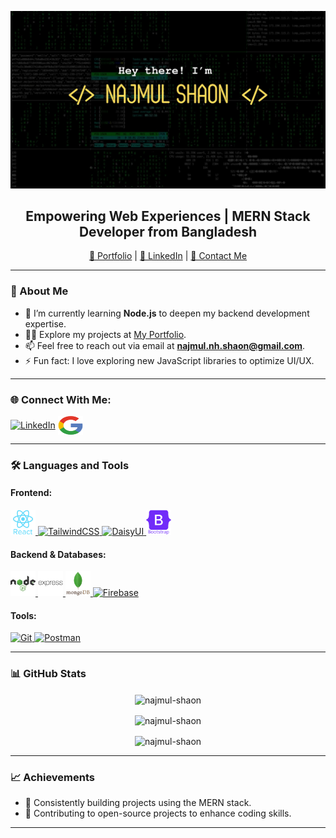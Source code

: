 ![Welcome Banner](https://github.com/Najmul-Shaon/Najmul-Shaon/blob/main/Black%20Yellow%20Futuristic%20Welcome%20To%20Video%20YouTube%20Intro.jpg)

<h2 align="center">Empowering Web Experiences | MERN Stack Developer from Bangladesh</h2>

<p align="center">
  <a href="https://najmul-shaon.github.io/portfolio/">🔗 Portfolio</a> | 
  <a href="https://linkedin.com/in/najmul-hasan-75a096205">💼 LinkedIn</a> | 
  <a href="mailto:najmul.nh.shaon@gmail.com">📧 Contact Me</a>
</p>

---

### 👋 About Me
- 🌱 I’m currently learning **Node.js** to deepen my backend development expertise.
- 👨‍💻 Explore my projects at [My Portfolio](https://najmul-shaon.github.io/portfolio/).
- 📫 Feel free to reach out via email at **najmul.nh.shaon@gmail.com**.
- ⚡ Fun fact: I love exploring new JavaScript libraries to optimize UI/UX.

---

### 🌐 Connect With Me:
<p align="left">
  <a href="https://linkedin.com/in/najmul-hasan-75a096205" target="_blank"><img align="center" src="https://raw.githubusercontent.com/rahuldkjain/github-profile-readme-generator/master/src/images/icons/Social/linked-in-alt.svg" alt="LinkedIn" height="30" width="40" /></a>
  <a href="mailto:najmul.nh.shaon@gmail.com" target="_blank"><img align="center" src="https://raw.githubusercontent.com/devicons/devicon/master/icons/google/google-original.svg" alt="Email" height="30" width="40" /></a>
</p>

---

### 🛠️ Languages and Tools
#### Frontend:
<p align="left">
  <a href="https://reactjs.org/" target="_blank" rel="noreferrer"> 
    <img src="https://raw.githubusercontent.com/devicons/devicon/master/icons/react/react-original-wordmark.svg" alt="React" width="40" height="40"/> 
  </a>
  <a href="https://tailwindcss.com/" target="_blank" rel="noreferrer"> 
    <img src="https://www.vectorlogo.zone/logos/tailwindcss/tailwindcss-icon.svg" alt="TailwindCSS" width="40" height="40"/> 
  </a>
  <a href="https://daisyui.com/" target="_blank" rel="noreferrer"> 
    <img src="https://daisyui.com/images/logo.svg" alt="DaisyUI" width="40" height="40"/> 
  </a>
  <a href="https://getbootstrap.com" target="_blank" rel="noreferrer"> 
    <img src="https://raw.githubusercontent.com/devicons/devicon/master/icons/bootstrap/bootstrap-plain-wordmark.svg" alt="Bootstrap" width="40" height="40"/> 
  </a>
</p>



#### Backend & Databases:
<p align="left">
  <a href="https://nodejs.org" target="_blank" rel="noreferrer"> 
    <img src="https://raw.githubusercontent.com/devicons/devicon/master/icons/nodejs/nodejs-original-wordmark.svg" alt="Node.js" width="40" height="40"/> 
  </a>
  <a href="https://expressjs.com" target="_blank" rel="noreferrer"> 
    <img src="https://raw.githubusercontent.com/devicons/devicon/master/icons/express/express-original-wordmark.svg" alt="Express.js" width="40" height="40"/> 
  </a>
  <a href="https://www.mongodb.com/" target="_blank" rel="noreferrer"> 
    <img src="https://raw.githubusercontent.com/devicons/devicon/master/icons/mongodb/mongodb-original-wordmark.svg" alt="MongoDB" width="40" height="40"/> 
  </a>
  <a href="https://firebase.google.com/" target="_blank" rel="noreferrer"> 
    <img src="https://www.vectorlogo.zone/logos/firebase/firebase-icon.svg" alt="Firebase" width="40" height="40"/> 
  </a>
</p>

#### Tools:
<p align="left">
  <a href="https://git-scm.com/" target="_blank" rel="noreferrer"> 
    <img src="https://www.vectorlogo.zone/logos/git-scm/git-scm-icon.svg" alt="Git" width="40" height="40"/> 
  </a>
  <a href="https://postman.com" target="_blank" rel="noreferrer"> 
    <img src="https://www.vectorlogo.zone/logos/getpostman/getpostman-icon.svg" alt="Postman" width="40" height="40"/> 
  </a>
</p>

---

### 📊 GitHub Stats
<p align="center">
  <img align="center" src="https://github-readme-stats.vercel.app/api?username=najmul-shaon&show_icons=true&locale=en" alt="najmul-shaon" />
</p>
<p align="center">
  <img align="center" src="https://github-readme-streak-stats.herokuapp.com/?user=najmul-shaon&" alt="najmul-shaon" />
</p>
<p align="center">
  <img align="center" src="https://github-readme-stats.vercel.app/api/top-langs/?username=najmul-shaon&layout=compact" alt="najmul-shaon" />
</p>

---

### 📈 Achievements
- 🎯 Consistently building projects using the MERN stack.
- 🌟 Contributing to open-source projects to enhance coding skills.

---

